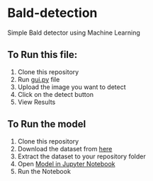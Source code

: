 # Bald-detection

Simple Bald detector using Machine Learning

## To Run this file:

1. Clone this repository
2. Run [gui.py](https://github.com/SaketShah/Age-Gender_detector/blob/main/gui.py) file
3. Upload the image you want to detect
4. Click on the detect button
5. View Results

## To Run the model

1. Clone this repository
2. Download the dataset from [here](https://www.kaggle.com/datasets/jangedoo/utkface-new)
3. Extract the dataset to your repository folder
4. Open [Model in Jupyter Notebook](https://github.com/SaketShah/Age-Gender_detector/blob/main/model.ipynb)
5. Run the Notebook
